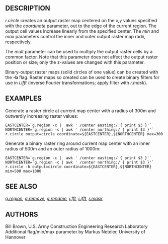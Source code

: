 ## DESCRIPTION

*r.circle* creates an output raster map centered on the *x,y* values
specified with the *coordinate* parameter, out to the edge of the
current region. The output cell values increase linearly from the
specified center. The *min* and *max* parameters control the inner and
outer output raster map radii, respectively.

The *mult* parameter can be used to multiply the output raster cells by
a common factor. Note that this parameter does not affect the output
raster position or size; only the z-values are changed with this
parameter.

Binary-output raster maps (solid circles of one value) can be created
with the **-b** flag. Raster maps so created can be used to create
binary filters for use in *i.ifft* (inverse Fourier transformations;
apply filter with *r.mask*).

## EXAMPLES

Generate a raster circle at current map center with a radius of 300m and
outwardly increasing raster values:

```shell
EASTCENTER=`g.region -c |  awk ' /center easting:/ { print $3 }'`
NORTHCENTER=`g.region -c | awk ' /center northing:/ { print $3 }'`
r.circle output=circle coordinate=${EASTCENTER},${NORTHCENTER} max=300
```

Generate a binary raster ring around current map center with an inner
radius of 500m and an outer radius of 1000m:

```shell
EASTCENTER=`g.region -c |  awk ' /center easting:/ { print $3 }'`
NORTHCENTER=`g.region -c | awk ' /center northing:/ { print $3 }'`
r.circle -b output=circle coordinate=${EASTCENTER},${NORTHCENTER} min=500 max=1000
```

## SEE ALSO

*[g.region](g.region.md), [g.remove](g.remove.md),
[g.rename](g.rename.md), [i.fft](i.fft.md), [i.ifft](i.ifft.md),
[r.mask](r.mask.md)*

## AUTHORS

Bill Brown, U.S. Army Construction Engineering Research Laboratory  
Additional flag/min/max parameter by Markus Neteler, University of
Hannover
